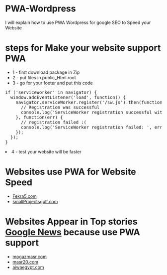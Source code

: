 # PWA-Wordpress
I will explain how to use PWA Wordpress for google SEO to Speed your Website

# steps for Make your website support PWA

<ul> 
<li>1 - first download package in Zip 
</li>
<li>2 - put files in public_Html root
</li>
<li>3 - go for your footer and put this code 
</li>
</ul>

<div class="highlight highlight-source-fish">

<pre>
if ('serviceWorker' in navigator) {
  window.addEventListener('load', function() {
    navigator.serviceWorker.register('/sw.js').then(function(registration) {
      // Registration was successful
      console.log('ServiceWorker registration successful with scope: ', registration.scope);
    }, function(err) {
      // registration failed :(
      console.log('ServiceWorker registration failed: ', err);
    });
  });
}
</pre></div>

<li>4 - test your website will be faster 
</li>





# Websites use PWA for Website Speed
<ul> 
<li><a href="https://www.Fekra5.com" rel="dofollow">Fekra5.com</a></li>
<li><a href="https://www.smallProjectsgulf.com" rel="dofollow">smallProjectsgulf.com</a></li>
</ul>

# Websites Appear in Top stories <a href="https://news.google.com/news/?ned=ar_eg&gl=EG&hl=ar-EG" rel="nofollow">Google News</a> because use PWA support
<ul> 
<li><a href="https://www.Mogazmasr.com" rel="dofollow">mogazmasr.com</a></li>
<li><a href="https://www.masr20.com" rel="dofollow">masr20.com</a></li>
<li><a href="https://www.Aiwaegypt.com" rel="dofollow">aiwaegypt.com</a></li>
</ul>


